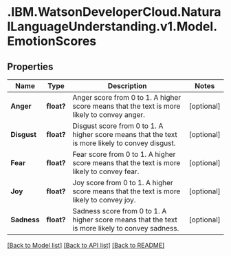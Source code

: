 # .IBM.WatsonDeveloperCloud.NaturalLanguageUnderstanding.v1.Model.EmotionScores
## Properties

Name | Type | Description | Notes
------------ | ------------- | ------------- | -------------
**Anger** | **float?** | Anger score from 0 to 1. A higher score means that the text is more likely to convey anger. | [optional] 
**Disgust** | **float?** | Disgust score from 0 to 1. A higher score means that the text is more likely to convey disgust. | [optional] 
**Fear** | **float?** | Fear score from 0 to 1. A higher score means that the text is more likely to convey fear. | [optional] 
**Joy** | **float?** | Joy score from 0 to 1. A higher score means that the text is more likely to convey joy. | [optional] 
**Sadness** | **float?** | Sadness score from 0 to 1. A higher score means that the text is more likely to convey sadness. | [optional] 

[[Back to Model list]](../README.md#documentation-for-models) [[Back to API list]](../README.md#documentation-for-api-endpoints) [[Back to README]](../README.md)

